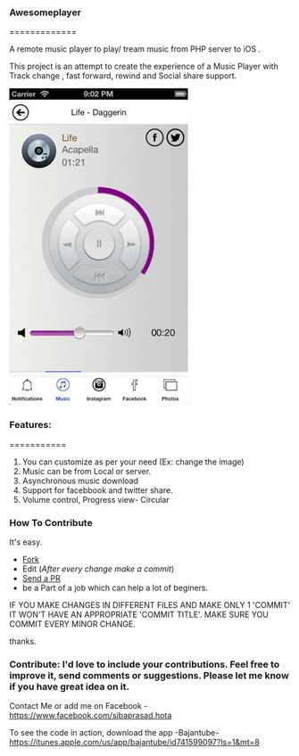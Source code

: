 ### Awesomeplayer
=============

A remote music player to play/ tream music from PHP server to  iOS .


This project is an attempt to create the experience of a Music Player with Track change , fast forward, rewind and Social share support.

![Screenshot](/sample.jpeg)


### Features:
===========
1. You can customize as per your need (Ex: change the image)
2. Music can be from Local or server.
3. Asynchronous music download
4. Support for facebbook and twitter share.
5. Volume control, Progress view- Circular


### How To Contribute
It's easy.
- [Fork](https://help.github.com/articles/fork-a-repo)
- Edit (*After every change make a commit*)
- [Send a PR](https://help.github.com/articles/using-pull-requests  )
- be a Part of a job which can help a lot of beginers.

IF YOU MAKE CHANGES IN DIFFERENT FILES AND MAKE ONLY 1 'COMMIT' IT WON'T HAVE AN APPROPRIATE 'COMMIT TITLE'. MAKE SURE YOU COMMIT EVERY MINOR CHANGE.

thanks.

### Contribute: I'd love to include your contributions. Feel free to improve it, send comments or suggestions. Please let me know if you have great idea on it.
Contact Me or add me on Facebook - https://www.facebook.com/sibaprasad.hota

To see the code in action, download the app -Bajantube-https://itunes.apple.com/us/app/bajantube/id741599097?ls=1&mt=8



